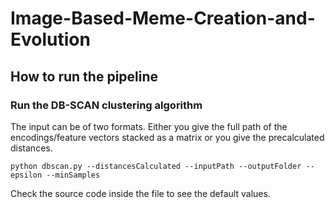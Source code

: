 # Image-Based-Meme-Creation-and-Evolution





## How to run the pipeline



### Run the DB-SCAN clustering algorithm

The input can be of two formats. Either you give the full path of the encodings/feature vectors stacked as a matrix or you give the precalculated distances.

```
python dbscan.py --distancesCalculated --inputPath --outputFolder --epsilon --minSamples
```
Check the source code inside the file to see the default values.




